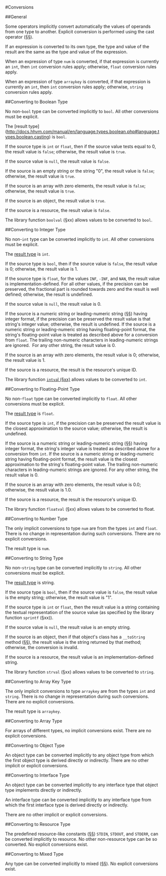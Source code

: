 #Conversions

##General

Some operators implicitly convert automatically the values of operands
from one type to another. Explicit conversion is performed using the
cast operator ([§§](10-expressions.md#cast-operator)).

If an expression is converted to its own type, the type and value of the
result are the same as the type and value of the expression.

When an expression of type `num` is converted, if that expression is currently 
an `int`, then `int` conversion rules apply; otherwise, `float` conversion rules apply.

When an expression of type `arraykey` is converted, if that expression is 
currently an `int`, then `int` conversion rules apply; otherwise, `string` 
conversion rules apply.


##Converting to Boolean Type

No non-`bool` type can be converted implicitly to `bool`. All other conversions 
must be explicit.

The [result type] (http://docs.hhvm.com/manual/en/language.types.boolean.php#language.types.boolean.casting) is `bool`.

If the source type is `int` or `float`, then if the source value tests equal
to 0, the result value is `false`; otherwise, the result value is `true`.

If the source value is `null`, the result value is `false`.

If the source is an empty string or the string "0", the result value is
`false`; otherwise, the result value is `true`.

If the source is an array with zero elements, the result value is `false`;
otherwise, the result value is `true`.

If the source is an object, the result value is `true`.

If the source is a resource, the result value is `false`.

The library function `boolval` (§xx) allows values to be converted to
`bool`.

##Converting to Integer Type

No non-`int` type can be converted implicitly to `int`. All other conversions must be explicit.

The [result type](http://docs.hhvm.com/manual/en/language.types.integer.php#language.types.integer.casting)  is `int`.

If the source type is `bool`, then if the source value is `false`, the
result value is 0; otherwise, the result value is 1.

If the source type is `float`, for the values `INF`, `-INF`, and `NAN`, the
result value is implementation-defined. For all other values, if the
precision can be preserved, the fractional part is rounded towards zero
and the result is well defined; otherwise, the result is undefined.

If the source value is `null`, the result value is 0.

If the source is a numeric string or leading-numeric string ([§§](05-types.md#the-string-type))
having integer format, if the precision can be preserved the result
value is that string's integer value; otherwise, the result is
undefined. If the source is a numeric string or leading-numeric string
having floating-point format, the string's floating-point value is
treated as described above for a conversion from `float`. The trailing
non-numeric characters in leading-numeric strings are ignored.  For any
other string, the result value is 0.

If the source is an array with zero elements, the result value is 0;
otherwise, the result value is 1.

If the source is a resource, the result is the resource's unique ID.

The library function [`intva`l
(§xx)](http://docs.hhvm.com/manual/en/function.intval.php) allows values
to be converted to `int`.

##Converting to Floating-Point Type

No non-`float` type can be converted implicitly to `float`. All other 
conversions must be explicit.

The [result type](http://docs.hhvm.com/manual/en/language.types.float.php#language.types.float.casting) is `float`.

If the source type is `int`, if the precision can be preserved the result
value is the closest approximation to the source value; otherwise, the
result is undefined.

If the source is a numeric string or leading-numeric string ([§§](05-types.md#the-string-type))
having integer format, the string's integer value is treated as
described above for a conversion from `int`. If the source is a numeric
string or leading-numeric string having floating-point format, the
result value is the closest approximation to the string's floating-point
value. The trailing non-numeric characters in leading-numeric strings
are ignored. For any other string, the result value is 0.

If the source is an array with zero elements, the result value is 0.0; 
otherwise, the result value is 1.0.

If the source is a resource, the result is the resource's unique ID.

The library function `floatval` (§xx) allows values to be converted to
float.

##Converting to Number Type

The only implicit conversions to type `num` are from the types `int` and
`float`. There is no change in representation during such conversions. There are no explicit conversions.

The result type is `num`.


##Converting to String Type

No non-`string` type can be converted implicitly to `string`. All other 
conversions must be explicit.

The [result type](http://docs.hhvm.com/manual/en/language.types.string.php#language.types.string.casting) is string.

If the source type is `bool`, then if the source value is `false`, the
result value is the empty string; otherwise, the result value is "1".

If the source type is `int` or `float`, then the result value is a string
containing the textual representation of the source value (as specified
by the library function `sprintf` (§xx)).

If the source value is `null`, the result value is an empty string.

If the source is an object, then if that object's class has a
`__toString` method ([§§](16-classes.md#method-__tostring)), the result value is the string returned
by that method; otherwise, the conversion is invalid.

If the source is a resource, the result value is an
implementation-defined string.

The library function `strval` (§xx) allows values to be converted to
`string`.

##Converting to Array Key Type

The only implicit conversions to type `arraykey` are from the types `int` 
and `string`. There is no change in representation during such conversions. 
There are no explicit conversions.

The result type is `arraykey`.

##Converting to Array Type

For arrays of different types, no implicit conversions exist. There are no 
explicit conversions.

##Converting to Object Type

An object type can be converted implicitly to any object type from which the first object type is derived directly or indirectly. There are no other implicit or explicit conversions.

##Converting to Interface Type

An object type can be converted implicitly to any interface type that object 
type implements directly or indirectly.

An interface type can be converted implicitly to any interface type from which 
the first interface type is derived directly or indirectly.

There are no other implicit or explicit conversions.

##Converting to Resource Type

The predefined resource-like constants ([§§](05-types.md#interface-types)) `STDIN`, `STDOUT`, and 
`STDERR`, can be converted implicitly to resource. No other non-resource type 
can be so converted. No explicit conversions exist.

##Converting to Mixed Type

Any type can be converted implicitly to mixed ([§§](05-types.md#nullable-types)). No explicit conversions
exist.
